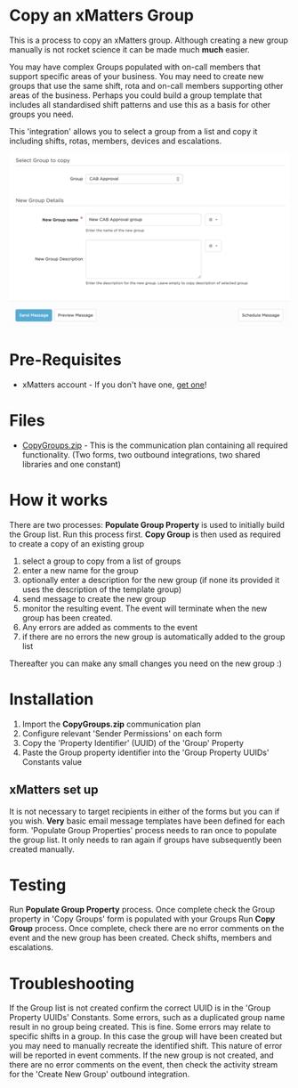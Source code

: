 # Copy an xMatters Group
This is a process to copy an xMatters group.  Although creating a new group manually is not rocket science it can be made much **much** easier.

You may have complex Groups populated with on-call members that support specific areas of your business.  You may need to create new groups that use the same shift, rota and on-call members supporting other areas of the business.  Perhaps you could build a group template that includes all standardised shift patterns and use this as a basis for other groups you need.

This 'integration' allows you to select a group from a list and copy it including shifts, rotas, members, devices and escalations.

<kbd>
  <img src="media/CopyGroupForm.png">
</kbd>

# Pre-Requisites
* xMatters account - If you don't have one, [get one](https://www.xmatters.com)!

# Files
* [CopyGroups.zip](CopyGroups.zip) - This is the communication plan containing all required functionality. (Two forms, two outbound integrations, two shared libraries and one constant)

# How it works
There are two processes:
**Populate Group Property** is used to initially build the Group list.  Run this process first.
**Copy Group** is then used as required to create a copy of an existing group

1. select a group to copy from a list of groups
2. enter a new name for the group
3. optionally enter a description for the new group (if none its provided it uses the description of the template group)
4. send message to create the new group
5. monitor the resulting event.  The event will terminate when the new group has been created.  
6. Any errors are added as comments to the event
7. if there are no errors the new group is automatically added to the group list

Thereafter you can make any small changes you need on the new group :)

# Installation
1. Import the **CopyGroups.zip** communication plan
2. Configure relevant 'Sender Permissions' on each form
3. Copy the 'Property Identifier' (UUID) of the 'Group' Property
4. Paste the Group property identifier into the 'Group Property UUIDs' Constants value

## xMatters set up
It is not necessary to target recipients in either of the forms but you can if you wish.  **Very** basic email message templates have been defined for each form.
'Populate Group Properties' process needs to ran once to populate the group list.  It only needs to ran again if groups have subsequently been created manually.

# Testing
Run **Populate Group Property** process.  Once complete check the Group property in 'Copy Groups' form is populated with your Groups
Run **Copy Group** process.  Once complete, check there are no error comments on the event and the new group has been created.  Check shifts, members and escalations.

# Troubleshooting
If the Group list is not created confirm the correct UUID is in the 'Group Property UUIDs' Constants.
Some errors, such as a duplicated group name result in no group being created.  This is fine.  Some errors may relate to specific shifts in a group.  In this case the group will have been created but you may need to manually recreate the identified shift.  This nature of error will be reported in event comments.
If the new group is not created, and there are no error comments on the event, then check the activity stream for the 'Create New Group' outbound integration.

